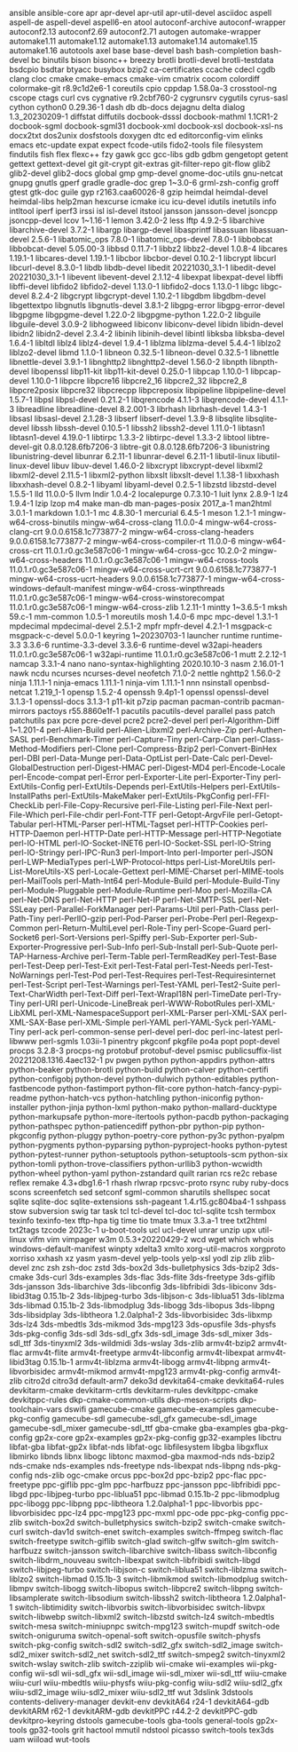  ansible    ansible-core    apr    apr-devel    apr-util    apr-util-devel    asciidoc    aspell    aspell-de    aspell-devel    aspell6-en    atool    autoconf-archive    autoconf-wrapper    autoconf2.13    autoconf2.69    autoconf2.71    autogen    automake-wrapper    automake1.11    automake1.12    automake1.13    automake1.14    automake1.15    automake1.16    autotools    axel    base    base-devel    bash    bash-completion    bash-devel    bc    binutils    bison    bisonc++    breezy    brotli    brotli-devel    brotli-testdata    bsdcpio    bsdtar    btyacc    busybox    bzip2    ca-certificates    ccache    cdecl    cgdb    clang    cloc    cmake    cmake-emacs    cmake-vim    cmatrix    cocom    colordiff    colormake-git r8.9c1d2e6-1    coreutils    cpio    cppdap 1.58.0a-3    crosstool-ng    cscope    ctags    curl    cvs    cygnative r9.2cbf760-2    cygrunsrv    cygutils    cyrus-sasl    cython    cython0 0.29.36-1  dash    db    db-docs    dejagnu    delta    dialog 1.3_20230209-1    diffstat    diffutils    docbook-dsssl    docbook-mathml 1.1CR1-2    docbook-sgml    docbook-sgml31    docbook-xml    docbook-xsl    docbook-xsl-ns    docx2txt    dos2unix    dosfstools    doxygen    dtc    ed    editorconfig-vim    elinks    emacs    etc-update    expat    expect    fcode-utils    fido2-tools    file    filesystem    findutils    fish    flex    flexc++    fzy    gawk    gcc    gcc-libs    gdb    gdbm    gengetopt    getent    gettext    gettext-devel    git    git-crypt    git-extras    git-filter-repo    git-flow    glib2    glib2-devel    glib2-docs    global    gmp    gmp-devel    gnome-doc-utils    gnu-netcat    gnupg    gnutls    gperf    gradle    gradle-doc    grep 1~3.0-6    grml-zsh-config    groff    gtest    gtk-doc    guile    gyp r2163.caa60026-8    gzip    heimdal    heimdal-devel    heimdal-libs    help2man    hexcurse    icmake    icu    icu-devel    idutils    inetutils    info    intltool    iperf    iperf3    irssi    isl    isl-devel    itstool    jansson    jansson-devel    jsoncpp    jsoncpp-devel    lcov 1~1.16-1  lemon 3.42.0-2  less    lftp 4.9.2-5  libarchive    libarchive-devel 3.7.2-1  libargp    libargp-devel   libasprintf    libassuan    libassuan-devel 2.5.6-1  libatomic_ops 7.8.0-1  libatomic_ops-devel 7.8.0-1  libbobcat    libbobcat-devel 5.05.00-3  libbsd 0.11.7-1  libbz2    libbz2-devel 1.0.8-4  libcares 1.19.1-1  libcares-devel 1.19.1-1  libcbor    libcbor-devel 0.10.2-1  libcrypt    libcurl    libcurl-devel 8.3.0-1  libdb    libdb-devel    libedit 20221030_3.1-1    libedit-devel 20221030_3.1-1    libevent    libevent-devel 2.1.12-4  libexpat    libexpat-devel    libffi    libffi-devel    libfido2    libfido2-devel 1.13.0-1  libfido2-docs 1.13.0-1  libgc    libgc-devel 8.2.4-2  libgcrypt    libgcrypt-devel 1.10.2-1  libgdbm    libgdbm-devel   libgettextpo    libgnutls    libgnutls-devel 3.8.1-2  libgpg-error    libgpg-error-devel   libgpgme    libgpgme-devel 1.22.0-2  libgpgme-python 1.22.0-2  libguile    libguile-devel 3.0.9-2  libhogweed    libiconv    libiconv-devel    libidn    libidn-devel   libidn2    libidn2-devel 2.3.4-2  libinih    libinih-devel   libintl    libksba    libksba-devel 1.6.4-1  libltdl    liblz4    liblz4-devel 1.9.4-1  liblzma    liblzma-devel 5.4.4-1  liblzo2   liblzo2-devel   libmd 1.1.0-1  libneon 0.32.5-1  libneon-devel 0.32.5-1  libnettle    libnettle-devel 3.9.1-1  libnghttp2    libnghttp2-devel 1.56.0-2  libnpth    libnpth-devel   libopenssl    libp11-kit    libp11-kit-devel 0.25.0-1  libpcap 1.10.0-1  libpcap-devel 1.10.0-1  libpcre    libpcre16    libpcre2_16    libpcre2_32    libpcre2_8    libpcre2posix    libpcre32    libpcrecpp    libpcreposix    libpipeline    libpipeline-devel 1.5.7-1  libpsl    libpsl-devel 0.21.2-1  libqrencode 4.1.1-3  libqrencode-devel 4.1.1-3  libreadline    libreadline-devel 8.2.001-3  librhash    librhash-devel 1.4.3-1  libsasl    libsasl-devel 2.1.28-3  libserf    libserf-devel 1.3.9-8  libsqlite    libsqlite-devel    libssh    libssh-devel 0.10.5-1  libssh2    libssh2-devel 1.11.0-1  libtasn1    libtasn1-devel 4.19.0-1  libtirpc 1.3.3-2  libtirpc-devel 1.3.3-2  libtool    libtre-devel-git 0.8.0.128.6fb7206-3  libtre-git 0.8.0.128.6fb7206-3    libunistring    libunistring-devel   libunrar 6.2.11-1  libunrar-devel 6.2.11-1  libutil-linux    libutil-linux-devel    libuv    libuv-devel 1.46.0-2  libxcrypt    libxcrypt-devel    libxml2    libxml2-devel 2.11.5-1  libxml2-python    libxslt    libxslt-devel 1.1.38-1  libxxhash    libxxhash-devel 0.8.2-1  libyaml    libyaml-devel 0.2.5-1  libzstd    libzstd-devel 1.5.5-1  lld 11.0.0-5  llvm    lndir 1.0.4-2  localepurge 0.7.3.10-1  luit   lynx 2.8.9-1  lz4 1.9.4-1  lzip   lzop   m4    make    man-db    man-pages-posix 2017_a-1  man2html 3.0.1-1  markdown 1.0.1-1  mc 4.8.30-1  mercurial 6.4.5-1  meson 1.2.1-1  mingw-w64-cross-binutils   mingw-w64-cross-clang 11.0.0-4  mingw-w64-cross-clang-crt 9.0.0.6158.1c773877-2  mingw-w64-cross-clang-headers 9.0.0.6158.1c773877-2  mingw-w64-cross-compiler-rt 11.0.0-6  mingw-w64-cross-crt 11.0.1.r0.gc3e587c06-1  mingw-w64-cross-gcc 10.2.0-2  mingw-w64-cross-headers 11.0.1.r0.gc3e587c06-1  mingw-w64-cross-tools 11.0.1.r0.gc3e587c06-1  mingw-w64-cross-ucrt-crt 9.0.0.6158.1c773877-1  mingw-w64-cross-ucrt-headers 9.0.0.6158.1c773877-1  mingw-w64-cross-windows-default-manifest   mingw-w64-cross-winpthreads 11.0.1.r0.gc3e587c06-1  mingw-w64-cross-winstorecompat 11.0.1.r0.gc3e587c06-1  mingw-w64-cross-zlib 1.2.11-1  mintty 1~3.6.5-1    mksh 59.c-1  mm-common 1.0.5-1  moreutils   mosh 1.4.0-6  mpc    mpc-devel 1.3.1-1  mpdecimal    mpdecimal-devel 2.5.1-2  mpfr    mpfr-devel 4.2.1-1  msgpack-c    msgpack-c-devel 5.0.0-1  keyring 1~20230703-1    launcher    runtime    runtime-3.3 3.3.6-6  runtime-3.3-devel 3.3.6-6  runtime-devel    w32api-headers 11.0.1.r0.gc3e587c06-1    w32api-runtime 11.0.1.r0.gc3e587c06-1    mutt 2.2.12-1  namcap 3.3.1-4  nano    nano-syntax-highlighting 2020.10.10-3  nasm 2.16.01-1  nawk   ncdu   ncurses    ncurses-devel    neofetch 7.1.0-2  nettle    nghttp2 1.56.0-2  ninja 1.11.1-1  ninja-emacs 1.11.1-1  ninja-vim 1.11.1-1  nnn   nsinstall   openbsd-netcat 1.219_1-1  opensp 1.5.2-4  openssh 9.4p1-1    openssl    openssl-devel 3.1.3-1  openssl-docs 3.1.3-1  p11-kit    p7zip    pacman    pacman-contrib    pacman-mirrors    pactoys r55.8860e1f-1    pacutils    pacutils-devel    parallel    pass    patch    patchutils    pax    pcre    pcre-devel    pcre2    pcre2-devel    perl    perl-Algorithm-Diff 1~1.201-4    perl-Alien-Build    perl-Alien-Libxml2    perl-Archive-Zip    perl-Authen-SASL    perl-Benchmark-Timer    perl-Capture-Tiny    perl-Carp-Clan    perl-Class-Method-Modifiers    perl-Clone    perl-Compress-Bzip2    perl-Convert-BinHex    perl-DBI    perl-Data-Munge    perl-Data-OptList    perl-Date-Calc    perl-Devel-GlobalDestruction    perl-Digest-HMAC    perl-Digest-MD4    perl-Encode-Locale    perl-Encode-compat    perl-Error    perl-Exporter-Lite    perl-Exporter-Tiny    perl-ExtUtils-Config    perl-ExtUtils-Depends    perl-ExtUtils-Helpers    perl-ExtUtils-InstallPaths    perl-ExtUtils-MakeMaker    perl-ExtUtils-PkgConfig    perl-FFI-CheckLib    perl-File-Copy-Recursive    perl-File-Listing    perl-File-Next    perl-File-Which    perl-File-chdir    perl-Font-TTF    perl-Getopt-ArgvFile    perl-Getopt-Tabular    perl-HTML-Parser    perl-HTML-Tagset    perl-HTTP-Cookies    perl-HTTP-Daemon    perl-HTTP-Date    perl-HTTP-Message    perl-HTTP-Negotiate    perl-IO-HTML    perl-IO-Socket-INET6    perl-IO-Socket-SSL    perl-IO-String    perl-IO-Stringy    perl-IPC-Run3    perl-Import-Into    perl-Importer    perl-JSON    perl-LWP-MediaTypes    perl-LWP-Protocol-https    perl-List-MoreUtils    perl-List-MoreUtils-XS    perl-Locale-Gettext    perl-MIME-Charset    perl-MIME-tools    perl-MailTools    perl-Math-Int64    perl-Module-Build    perl-Module-Build-Tiny    perl-Module-Pluggable    perl-Module-Runtime    perl-Moo    perl-Mozilla-CA    perl-Net-DNS    perl-Net-HTTP    perl-Net-IP    perl-Net-SMTP-SSL    perl-Net-SSLeay    perl-Parallel-ForkManager    perl-Params-Util    perl-Path-Class    perl-Path-Tiny    perl-PerlIO-gzip    perl-Pod-Parser    perl-Probe-Perl    perl-Regexp-Common    perl-Return-MultiLevel    perl-Role-Tiny    perl-Scope-Guard    perl-Socket6    perl-Sort-Versions    perl-Spiffy    perl-Sub-Exporter    perl-Sub-Exporter-Progressive    perl-Sub-Info    perl-Sub-Install    perl-Sub-Quote    perl-TAP-Harness-Archive    perl-Term-Table    perl-TermReadKey    perl-Test-Base    perl-Test-Deep    perl-Test-Exit    perl-Test-Fatal    perl-Test-Needs    perl-Test-NoWarnings    perl-Test-Pod    perl-Test-Requires    perl-Test-Requiresinternet    perl-Test-Script    perl-Test-Warnings    perl-Test-YAML    perl-Test2-Suite    perl-Text-CharWidth    perl-Text-Diff    perl-Text-WrapI18N    perl-TimeDate    perl-Try-Tiny    perl-URI    perl-Unicode-LineBreak    perl-WWW-RobotRules    perl-XML-LibXML    perl-XML-NamespaceSupport    perl-XML-Parser    perl-XML-SAX    perl-XML-SAX-Base    perl-XML-Simple    perl-YAML    perl-YAML-Syck    perl-YAML-Tiny    perl-ack    perl-common-sense    perl-devel    perl-doc    perl-inc-latest    perl-libwww    perl-sgmls 1.03ii-1    pinentry    pkgconf    pkgfile    po4a    popt    popt-devel    procps 3.2.8-3  procps-ng    protobuf    protobuf-devel    psmisc    publicsuffix-list 20221208.1316.4aec132-1    pv    pwgen    python    python-appdirs    python-attrs    python-beaker    python-brotli    python-build    python-calver    python-certifi    python-configobj    python-devel    python-dulwich    python-editables    python-fastbencode    python-fastimport    python-flit-core    python-hatch-fancy-pypi-readme    python-hatch-vcs    python-hatchling    python-iniconfig    python-installer    python-jinja    python-lxml    python-mako    python-mallard-ducktype    python-markupsafe    python-more-itertools    python-pacdb    python-packaging    python-pathspec    python-patiencediff    python-pbr    python-pip    python-pkgconfig    python-pluggy    python-poetry-core    python-py3c    python-pyalpm    python-pygments    python-pyparsing    python-pyproject-hooks    python-pytest    python-pytest-runner    python-setuptools    python-setuptools-scm    python-six    python-tomli    python-trove-classifiers    python-urllib3    python-wcwidth    python-wheel    python-yaml    python-zstandard    quilt    rarian    rcs    re2c    rebase    reflex    remake 4.3+dbg1.6-1    rhash    rlwrap    rpcsvc-proto    rsync    ruby    ruby-docs    scons    screenfetch    sed    setconf    sgml-common    sharutils    shellspec    socat    sqlite    sqlite-doc    sqlite-extensions    ssh-pageant 1.4.r15.gc804ba4-1    sshpass    stow    subversion    swig    tar    task    tcl    tcl-devel    tcl-doc    tcl-sqlite    tcsh    termbox    texinfo    texinfo-tex    tftp-hpa    tig    time    tio    tmate    tmux 3.3.a-1    tree    txt2html    txt2tags    tzcode 2023c-1    u-boot-tools    ucl    ucl-devel    unrar    unzip    upx    util-linux    vifm    vim    vimpager    w3m 0.5.3+20220429-2    wcd    wget    which    whois    windows-default-manifest    winpty    xdelta3    xmlto    xorg-util-macros    xorgproto    xorriso    xxhash    xz    yasm    yasm-devel    yelp-tools    yelp-xsl    yodl    zip    zlib    zlib-devel    znc    zsh    zsh-doc    zstd    3ds-box2d    3ds-bulletphysics    3ds-bzip2    3ds-cmake    3ds-curl    3ds-examples    3ds-flac    3ds-flite    3ds-freetype    3ds-giflib    3ds-jansson    3ds-libarchive    3ds-libconfig    3ds-libfribidi    3ds-libiconv    3ds-libid3tag 0.15.1b-2    3ds-libjpeg-turbo    3ds-libjson-c    3ds-liblua51    3ds-liblzma    3ds-libmad 0.15.1b-2    3ds-libmodplug    3ds-libogg    3ds-libopus    3ds-libpng    3ds-libsidplay    3ds-libtheora 1.2.0alpha1-2    3ds-libvorbisidec    3ds-libxmp    3ds-lz4    3ds-mbedtls    3ds-mikmod    3ds-mpg123    3ds-opusfile    3ds-physfs    3ds-pkg-config    3ds-sdl    3ds-sdl_gfx    3ds-sdl_image    3ds-sdl_mixer    3ds-sdl_ttf    3ds-tinyxml2    3ds-wildmidi    3ds-wslay    3ds-zlib    armv4t-bzip2    armv4t-flac    armv4t-flite    armv4t-freetype    armv4t-libconfig    armv4t-libexpat    armv4t-libid3tag 0.15.1b-1    armv4t-liblzma    armv4t-libogg    armv4t-libpng    armv4t-libvorbisidec    armv4t-mikmod    armv4t-mpg123    armv4t-pkg-config    armv4t-zlib    citro2d    citro3d    default-arm7    deko3d    devkita64-cmake    devkita64-rules    devkitarm-cmake    devkitarm-crtls    devkitarm-rules    devkitppc-cmake    devkitppc-rules    dkp-cmake-common-utils    dkp-meson-scripts    dkp-toolchain-vars    dswifi    gamecube-cmake    gamecube-examples    gamecube-pkg-config    gamecube-sdl    gamecube-sdl_gfx    gamecube-sdl_image    gamecube-sdl_mixer    gamecube-sdl_ttf    gba-cmake    gba-examples    gba-pkg-config    gp2x-core    gp2x-examples    gp2x-pkg-config    gp32-examples    libctru    libfat-gba    libfat-gp2x    libfat-nds    libfat-ogc    libfilesystem    libgba    libgxflux    libmirko    libnds    libnx    libogc    libtonc    maxmod-gba    maxmod-nds    nds-bzip2    nds-cmake    nds-examples    nds-freetype    nds-libexpat    nds-libpng    nds-pkg-config    nds-zlib    ogc-cmake    orcus    ppc-box2d    ppc-bzip2    ppc-flac    ppc-freetype    ppc-giflib    ppc-glm    ppc-harfbuzz    ppc-jansson    ppc-libfribidi    ppc-libgd    ppc-libjpeg-turbo    ppc-liblua51    ppc-libmad 0.15.1b-2    ppc-libmodplug    ppc-libogg    ppc-libpng    ppc-libtheora 1.2.0alpha1-1    ppc-libvorbis    ppc-libvorbisidec    ppc-lz4    ppc-mpg123    ppc-mxml    ppc-ode    ppc-pkg-config    ppc-zlib    switch-box2d    switch-bulletphysics    switch-bzip2    switch-cmake    switch-curl    switch-dav1d    switch-enet    switch-examples    switch-ffmpeg    switch-flac    switch-freetype    switch-giflib    switch-glad    switch-glfw    switch-glm    switch-harfbuzz    switch-jansson    switch-libarchive    switch-libass    switch-libconfig    switch-libdrm_nouveau    switch-libexpat    switch-libfribidi    switch-libgd    switch-libjpeg-turbo    switch-libjson-c    switch-liblua51    switch-liblzma    switch-liblzo2    switch-libmad 0.15.1b-3    switch-libmikmod    switch-libmodplug    switch-libmpv    switch-libogg    switch-libopus    switch-libpcre2    switch-libpng    switch-libsamplerate    switch-libsodium    switch-libssh2    switch-libtheora 1.2.0alpha1-1    switch-libtimidity    switch-libvorbis    switch-libvorbisidec    switch-libvpx    switch-libwebp    switch-libxml2    switch-libzstd    switch-lz4    switch-mbedtls    switch-mesa    switch-miniupnpc    switch-mpg123    switch-mupdf    switch-ode    switch-oniguruma    switch-openal-soft    switch-opusfile    switch-physfs    switch-pkg-config    switch-sdl2    switch-sdl2_gfx    switch-sdl2_image    switch-sdl2_mixer    switch-sdl2_net    switch-sdl2_ttf    switch-smpeg2    switch-tinyxml2    switch-wslay    switch-zlib    switch-zziplib    wii-cmake    wii-examples    wii-pkg-config    wii-sdl    wii-sdl_gfx    wii-sdl_image    wii-sdl_mixer    wii-sdl_ttf    wiiu-cmake    wiiu-curl    wiiu-mbedtls    wiiu-physfs    wiiu-pkg-config    wiiu-sdl2    wiiu-sdl2_gfx    wiiu-sdl2_image    wiiu-sdl2_mixer    wiiu-sdl2_ttf    wut    3dslink    3dstools    contents-delivery-manager    devkit-env    devkitA64 r24-1    devkitA64-gdb    devkitARM r62-1    devkitARM-gdb    devkitPPC r44.2-2    devkitPPC-gdb    devkitpro-keyring    dstools    gamecube-tools    gba-tools    general-tools    gp2x-tools    gp32-tools    grit    hactool    mmutil    ndstool    picasso    switch-tools    tex3ds    uam    wiiload    wut-tools   
